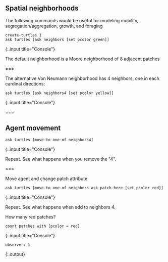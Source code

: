 ---
---


## Spatial neighborhoods

The following commands would be useful for modeling mobility, segregation/aggregation, growth, and foraging

~~~
create-turtles 1
ask turtles [ask neighbors [set pcolor green]]
~~~
{:.input title="Console"}

The default neighborhood is a Moore neighborhood of 8 adjacent patches

===

The alternative Von Neumann neighborhood has 4 neighbors, one in each cardinal directions:

~~~
ask turtles [ask neighbors4 [set pcolor yellow]]
~~~
{:.input title="Console"}

===

## Agent movement

~~~
ask turtles [move-to one-of neighbors4]
~~~
{:.input title="Console"}

Repeat. See what happens when you remove the "4".

===

Move agent and change patch attribute

~~~
ask turtles [move-to one-of neighbors ask patch-here [set pcolor red]]
~~~
{:.input title="Console"}

Repeat. See what happens when add to neighbors 4.

How many red patches?

~~~
count patches with [pcolor = red]
~~~
{:.input title="Console"}

~~~
observer: 1
~~~
{:.output}
